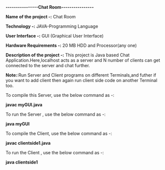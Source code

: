 **----------------Chat Room----------------**

**Name of the project -:** Chat Room

**Technology -:** JAVA-Programming Language

**User Interface -:** GUI (Graphical User Interface)

**Hardware Requirements -:** 20 MB HDD and Processor(any one)

**Description of the project -:** This project is Java based Chat Application.Here,localhost acts as a server and N number of clients can get connected to the server and chat further. 

**Note:**:Run Server and Client programs on different Terminals,and futher if you want to add client then again run client side code on another Terminal too.

To compile this Server, use the below command as -:

**javac myGUI.java** 

To run the Server , use the below command as -:

**java myGUI**

To compile the Client, use the below command as -:

**javac clientside1.java**

To run the Client , use the below command as -:

**java clientside1**
